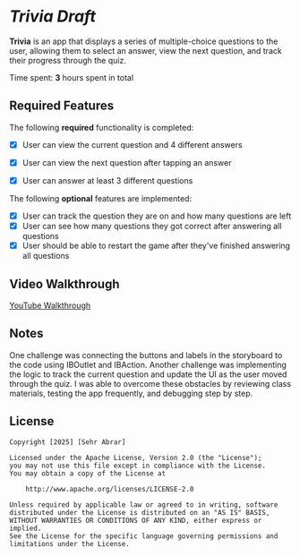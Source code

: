 # *Trivia Draft*

**Trivia** is an app that displays a series of multiple-choice questions to the user, allowing them to select an answer, view the next question, and track their progress through the quiz.

Time spent: **3** hours spent in total

## Required Features

The following **required** functionality is completed:

- [x] User can view the current question and 4 different answers
- [x] User can view the next question after tapping an answer
- [x] User can answer at least 3 different questions


The following **optional** features are implemented:

- [x] User can track the question they are on and how many questions are left
- [x] User can see how many questions they got correct after answering all questions
- [x] User should be able to restart the game after they've finished answering all questions

## Video Walkthrough

[YouTube Walkthrough](https://youtube.com/shorts/lrsOheeiHzE?feature=share)

## Notes

One challenge was connecting the buttons and labels in the storyboard to the code using IBOutlet and IBAction. Another challenge was implementing the logic to track the current question and update the UI as the user moved through the quiz. I was able to overcome these obstacles by reviewing class materials, testing the app frequently, and debugging step by step.

## License

    Copyright [2025] [Sehr Abrar]

    Licensed under the Apache License, Version 2.0 (the "License");
    you may not use this file except in compliance with the License.
    You may obtain a copy of the License at

        http://www.apache.org/licenses/LICENSE-2.0

    Unless required by applicable law or agreed to in writing, software
    distributed under the License is distributed on an "AS IS" BASIS,
    WITHOUT WARRANTIES OR CONDITIONS OF ANY KIND, either express or implied.
    See the License for the specific language governing permissions and
    limitations under the License.
